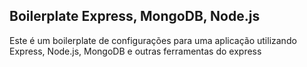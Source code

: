 ## Boilerplate Express, MongoDB, Node.js

<p>Este é um boilerplate de configurações para uma aplicação utilizando Express, Node.js, MongoDB e outras ferramentas do express</p>